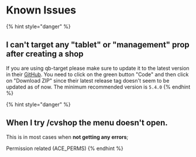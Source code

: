 # Known Issues

{% hint style="danger" %}
## I can't target any "tablet" or "management" prop after creating a shop

If you are using qb-target please make sure to update it to the latest version in their [GitHub](https://github.com/qbcore-framework/qb-target). You need to click on the green button "Code" and then click on "Download ZIP" since their latest release tag doesn't seem to be updated as of now. The minimum recommended version is `5.4.0`
{% endhint %}

{% hint style="danger" %}
## When I try /cvshop the menu doesn't open.

This is in most cases when **not getting any errors**;&#x20;

Permission related (ACE\_PERMS)
{% endhint %}

